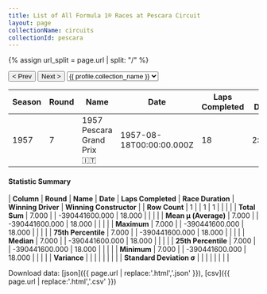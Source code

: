 ```yaml
---
title: List of All Formula 1® Races at Pescara Circuit
layout: page
collectionName: circuits
collectionId: pescara
---
```


{% assign url_split = page.url | split: "/" %}
<div id="collection-navigation">
<button onclick="selector.options[selector.selectedIndex-1].value && (window.location = selector.options[selector.selectedIndex-1].value);">&lt; Prev</button>
<button onclick="selector.options[selector.selectedIndex+1].value && (window.location = selector.options[selector.selectedIndex+1].value);">Next &gt;</button>
<select id="selector" onchange="this.options[this.selectedIndex].value && (window.location = this.options[this.selectedIndex].value);">
  {% for collectionId in site.data[page.collectionName].refs %}
    {% if collectionId == page.collectionId %}
      {% assign selected = "selected" %}
    {% else %}
      {% assign selected = "" %}
    {% endif %}
    {% assign profile = site.data[page.collectionName][collectionId].profile %}
    <option value="/f1/{{ page.collectionName }}/{{ collectionId }}/{{ url_split[4] }}" {{ selected }}>{{ profile.collection_name }}</option>
  {% endfor %}
</select>
</div>

| Season | Round | Name | Date | Laps Completed | Race Duration | Winning Driver | Winning Constructor |
|--|--|--|--|--|--|--|--|
| 1957 | 7 | 1957 Pescara Grand Prix 🇮🇹 | 1957-08-18T00:00:00.000Z | 18 | 2:59:22.7 | [Stirling Moss 🇬🇧](/f1/drivers/moss) | Vanwall 🇬🇧 |

#### Statistic Summary

| **Column** | **Round** | **Name** | **Date** | **Laps Completed** | **Race Duration** | **Winning Driver** | **Winning Constructor** |
| **Row Count** | 1 |  | 1 | 1 |  |  |  |
| **Total Sum** | 7.000 |  | -390441600.000 | 18.000 |  |  |  |
| **Mean μ (Average)** | 7.000 |  | -390441600.000 | 18.000 |  |  |  |
| **Maximum** | 7.000 |  | -390441600.000 | 18.000 |  |  |  |
| **75th Percentile** | 7.000 |  | -390441600.000 | 18.000 |  |  |  |
| **Median** | 7.000 |  | -390441600.000 | 18.000 |  |  |  |
| **25th Percentile** | 7.000 |  | -390441600.000 | 18.000 |  |  |  |
| **Minimum** | 7.000 |  | -390441600.000 | 18.000 |  |  |  |
| **Variance** |  |  |  |  |  |  |  |
| **Standard Deviation σ** |  |  |  |  |  |  |  |

Download data: [json]({{ page.url | replace:'.html','.json' }}), [csv]({{ page.url | replace:'.html','.csv' }})
